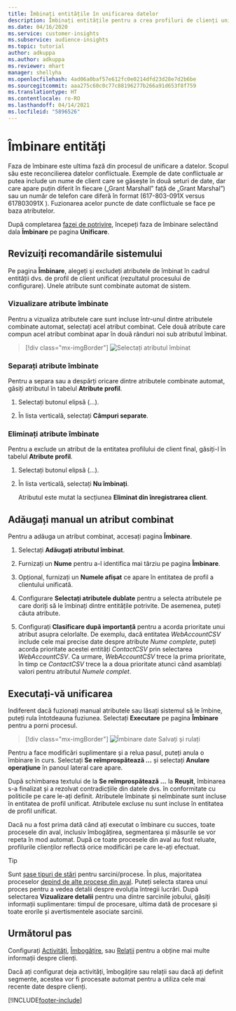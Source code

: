 ```yaml
---
title: Îmbinați entitățile în unificarea datelor
description: Îmbinați entitățile pentru a crea profiluri de clienți unificate.
ms.date: 04/16/2020
ms.service: customer-insights
ms.subservice: audience-insights
ms.topic: tutorial
author: adkuppa
ms.author: adkuppa
ms.reviewer: mhart
manager: shellyha
ms.openlocfilehash: 4ad06a0baf57e612fc0e0214dfd23d28e7d2b6be
ms.sourcegitcommit: aaa275c60c0c77c88196277b266a91d653f8f759
ms.translationtype: HT
ms.contentlocale: ro-RO
ms.lasthandoff: 04/14/2021
ms.locfileid: "5896526"
---
```

# <a name="merge-entities"></a>Îmbinare entități

Faza de îmbinare este ultima fază din procesul de unificare a datelor. Scopul său este reconcilierea datelor conflictuale. Exemple de date conflictuale ar putea include un nume de client care se găsește în două seturi de date, dar care apare puțin diferit în fiecare („Grant Marshall” față de „Grant Marshal”) sau un număr de telefon care diferă în format (617-803-091X versus 617803091X ). Fuzionarea acelor puncte de date conflictuale se face pe baza atributelor.

După completarea [fazei de potrivire](match-entities.md), începeți faza de îmbinare selectând dala **Îmbinare** pe pagina **Unificare**.

## <a name="review-system-recommendations"></a>Revizuiți recomandările sistemului

Pe pagina **Îmbinare**, alegeți și excludeți atributele de îmbinat în cadrul entității dvs. de profil de client unificat (rezultatul procesului de configurare). Unele atribute sunt combinate automat de sistem.

### <a name="view-merged-attributes"></a>Vizualizare atribute îmbinate

Pentru a vizualiza atributele care sunt incluse într-unul dintre atributele combinate automat, selectați acel atribut combinat. Cele două atribute care compun acel atribut combinat apar în două rânduri noi sub atributul îmbinat.

> [!div class="mx-imgBorder"]
> ![Selectați atributul îmbinat](media/configure-data-merge-profile-attributes.png "Selectați atributul îmbinat")

### <a name="separate-merged-attributes"></a>Separați atribute îmbinate

Pentru a separa sau a despărți oricare dintre atributele combinate automat, găsiți atributul în tabelul **Atribute profil**.

1. Selectați butonul elipsă (...).
  
2. În lista verticală, selectați **Câmpuri separate**.

### <a name="remove-merged-attributes"></a>Eliminați atribute îmbinate

Pentru a exclude un atribut de la entitatea profilului de client final, găsiți-l în tabelul **Atribute profil**.

1. Selectați butonul elipsă (...).
  
2. În lista verticală, selectați **Nu îmbinați**.

   Atributul este mutat la secțiunea **Eliminat din înregistrarea client**.

## <a name="manually-add-a-merged-attribute"></a>Adăugați manual un atribut combinat

Pentru a adăuga un atribut combinat, accesați pagina **Îmbinare**.

1. Selectați **Adăugați atributul îmbinat**.

2. Furnizați un **Nume** pentru a-l identifica mai târziu pe pagina **Îmbinare**.

3. Opțional, furnizați un **Numele afișat** ce apare în entitatea de profil a clientului unificată.

4. Configurare **Selectați atributele dublate** pentru a selecta atributele pe care doriți să le îmbinați dintre entitățile potrivite. De asemenea, puteți căuta atribute.

5. Configurați **Clasificare după importanță** pentru a acorda prioritate unui atribut asupra celorlalte. De exemplu, dacă entitatea *WebAccountCSV* include cele mai precise date despre atribute *Nume complete*, puteți acorda prioritate acestei entități *ContactCSV* prin selectarea *WebAccountCSV*. Ca urmare, *WebAccountCSV* trece la prima prioritate, în timp ce *ContactCSV* trece la a doua prioritate atunci când asamblați valori pentru atributul *Numele complet*.

## <a name="run-your-merge"></a>Executați-vă unificarea

Indiferent dacă fuzionați manual atributele sau lăsați sistemul să le îmbine, puteți rula întotdeauna fuziunea. Selectați **Executare** pe pagina **Îmbinare** pentru a porni procesul.

> [!div class="mx-imgBorder"]
> ![Îmbinare date Salvați și rulați](media/configure-data-merge-save-run.png "Îmbinare date Salvați și rulați")

Pentru a face modificări suplimentare și a relua pasul, puteți anula o îmbinare în curs. Selectați **Se reîmprospătează ...** și selectați **Anulare operațiune** în panoul lateral care apare.

După schimbarea textului de la **Se reîmprospătează ...** la **Reușit**, îmbinarea s-a finalizat și a rezolvat contradicțiile din datele dvs. în conformitate cu politicile pe care le-ați definit. Atributele îmbinate și neîmbinate sunt incluse în entitatea de profil unificat. Atributele excluse nu sunt incluse în entitatea de profil unificat.

Dacă nu a fost prima dată când ați executat o îmbinare cu succes, toate procesele din aval, inclusiv îmbogățirea, segmentarea și măsurile se vor repeta în mod automat. După ce toate procesele din aval au fost reluate, profilurile clienților reflectă orice modificări pe care le-ați efectuat.

> [!TIP]
> Sunt [șase tipuri de stări](system.md#status-types) pentru sarcini/procese. În plus, majoritatea proceselor [depind de alte procese din aval](system.md#refresh-policies). Puteți selecta starea unui proces pentru a vedea detalii despre evoluția întregii lucrări. După selectarea **Vizualizare detalii** pentru una dintre sarcinile jobului, găsiți informații suplimentare: timpul de procesare, ultima dată de procesare și toate erorile și avertismentele asociate sarcinii.

## <a name="next-step"></a>Următorul pas

Configurați [Activități](activities.md), [Îmbogățire](enrichment-hub.md), sau [Relații](relationships.md) pentru a obține mai multe informații despre clienți.

Dacă ați configurat deja activități, îmbogățire sau relații sau dacă ați definit segmente, acestea vor fi procesate automat pentru a utiliza cele mai recente date despre clienți.




[!INCLUDE[footer-include](../includes/footer-banner.md)]